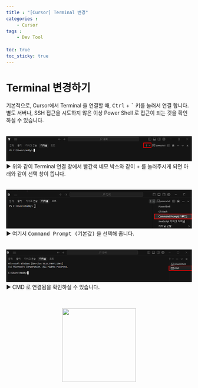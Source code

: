 ```yaml
---
title : "[Cursor] Terminal 변경"
categories : 
    - Cursor
tags :
    - Dev Tool

toc: true
toc_sticky: true
---
```


# Terminal 변경하기

기본적으로, Cursor에서 Terminal 을 연결할 때, <kbd>Ctrl</kbd> + <kbd>`</kbd> 키를 눌러서 연결 합니다.
<br>
별도 서버나, SSH 접근을 시도하지 않은 이상 Power Shell 로 접근이 되는 것을 확인 하실 수 있습니다.
<br><br><br>
<img src="https://github.com/hyundo0630/hyundo0630.github.io/blob/main/images/Cursor%20%EA%B4%80%EB%A0%A8/Terminal%20%EB%B3%80%EA%B2%BD%ED%95%98%EB%8A%94%20%EB%B0%A9%EB%B2%95.png?raw=true">
▶ 위와 같이 Terminal 연결 창에서 빨간색 네모 박스와 같이 + 를 눌러주시게 되면 아래와 같이 선택 창이 뜹니다.
<br><br><br>
<img src="https://github.com/hyundo0630/hyundo0630.github.io/blob/main/images/Cursor%20%EA%B4%80%EB%A0%A8/cmd%20%EB%A1%9C%20%EB%B3%80%EA%B2%BD%ED%95%98%EB%8A%94%20%EB%B0%A9%EB%B2%95.png?raw=true">
▶ 여기서 <kbd>Command Prompt (기본값)</kbd> 을 선택해 줍니다.
<br><br><br>
<img src="https://github.com/hyundo0630/hyundo0630.github.io/blob/main/images/Cursor%20%EA%B4%80%EB%A0%A8/cmd%20%EB%A1%9C%20%EC%97%B0%EA%B2%B0%EB%90%A8%20%ED%99%95%EC%9D%B8.png?raw=true">
▶ CMD 로 연결됨을 확인하실 수 있습니다.
<br><br><br>
<div style="text-align:center;">
<img src="https://github.com/hyundo0630/hyundo0630.github.io/blob/main/images/%EA%B0%90%EC%82%AC%ED%95%A9%EB%8B%88%EB%8B%A4.gif?raw=true" width="200" height="200">
</div>